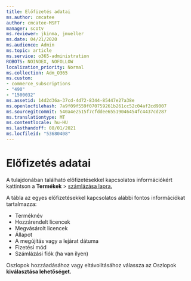 ```yaml
---
title: Előfizetés adatai
ms.author: cmcatee
author: cmcatee-MSFT
manager: scotv
ms.reviewer: jkinma, jmueller
ms.date: 04/21/2020
ms.audience: Admin
ms.topic: article
ms.service: o365-administration
ROBOTS: NOINDEX, NOFOLLOW
localization_priority: Normal
ms.collection: Adm_O365
ms.custom:
- commerce_subscriptions
- "490"
- "1500032"
ms.assetid: 14d2d36a-37cd-4d72-8344-85447e27a38e
ms.openlocfilehash: 7a9f09f559f070759261b261cc52c04af2cd9007
ms.sourcegitcommit: 540a4e2515f7cfddee65519046454fc4437cd287
ms.translationtype: MT
ms.contentlocale: hu-HU
ms.lasthandoff: 08/01/2021
ms.locfileid: "53680408"
---
```

# <a name="subscription-information"></a>Előfizetés adatai

A tulajdonában található előfizetésekkel kapcsolatos információkért kattintson a **Termékek** \> [számlázása lapra.](https://go.microsoft.com/fwlink/p/?linkid=842054)
  
A tábla az egyes előfizetésekkel kapcsolatos alábbi fontos információkat tartalmazza:
  
- Terméknév
- Hozzárendelt licencek
- Megvásárolt licencek
- Állapot
- A megújítás vagy a lejárat dátuma
- Fizetési mód
- Számlázási fiók (ha van ilyen)
 
Oszlopok hozzáadásához vagy eltávolításához válassza az Oszlopok **kiválasztása lehetőséget.**